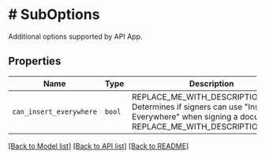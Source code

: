 # # SubOptions

Additional options supported by API App.

## Properties

Name | Type | Description | Notes
------------ | ------------- | ------------- | -------------
| `can_insert_everywhere` | ```bool``` | REPLACE_ME_WITH_DESCRIPTION_BEGIN Determines if signers can use &quot;Insert Everywhere&quot; when signing a document. REPLACE_ME_WITH_DESCRIPTION_END |  [default to false] |

[[Back to Model list]](../../README.md#models) [[Back to API list]](../../README.md#endpoints) [[Back to README]](../../README.md)
